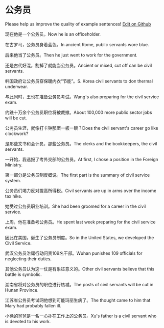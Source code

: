 # 公务员

Please help us improve the quality of example sentences! [Edit on Github](https://github.com/jiyushe/jiyu-example-sentence-source/blob/main/chinese/gongwuyuan.md)

<p><span class="chinese">现在他是一个公务员。</span><span class="english">Now he is an officeholder.</span></p>

<p><span class="chinese">在古罗马，公务员身着蓝色。</span><span class="english">In ancient Rome, public servants wore blue.</span></p>

<p><span class="chinese">后来他当了公务员。</span><span class="english">Then he just went to work for the government.</span></p>

<p><span class="chinese">还是古代好混，割掉了就能当公务员。</span><span class="english">Ancient or mixed, cut off can be civil servants.</span></p>

<p><span class="chinese">韩国政府让公务员穿保暖内衣“节能”。</span><span class="english">S. Korea civil servants to don thermal underwear.</span></p>

<p><span class="chinese">与此同时，王也在准备公务员考试。</span><span class="english">Wang`s also preparing for the civil service exam.</span></p>

<p><span class="chinese">约跣十万余个公务员职位将被裁撤。</span><span class="english">About 100,000 more public sector jobs will be cut.</span></p>

<p><span class="chinese">公务员生涯，就像打卡钟那麽一板一眼？</span><span class="english">Does the civil servant's career go like clockwork?</span></p>

<p><span class="chinese">是那些文书和会计员，那些公务员。</span><span class="english">The clerks and the bookkeepers, the civil servants.</span></p>

<p><span class="chinese">一开始，我选报了考外交部的公务员。</span><span class="english">At first, I chose a position in the Foreign Ministry.</span></p>

<p><span class="chinese">第一部分是公务员制度概说。</span><span class="english">The first part is the summary of civil service system.</span></p>

<p><span class="chinese">公务员们竭力反对提高所得税。</span><span class="english">Civil servants are up in arms over the income tax hike.</span></p>

<p><span class="chinese">她受过公务员职业培训。</span><span class="english">She had been groomed for a career in the civil service.</span></p>

<p><span class="chinese">上周，他在准备考公务员。</span><span class="english">He spent last week preparing for the civil service exam.</span></p>

<p><span class="chinese">因此在美国，诞生了公务员制度。</span><span class="english">So in the United States, we developed the Civil Service.</span></p>

<p><span class="chinese">武汉公务员治庸行动问责109名干部。</span><span class="english">Wuhan punishes 109 officials for neglecting their duties.</span></p>

<p><span class="chinese">其他公务员认为这一仗是有象征意义的。</span><span class="english">Other civil servants believe that this battle is symbolic.</span></p>

<p><span class="chinese">湖南省将对公务员的职位进行核减。</span><span class="english">The posts of civil servants will be cut in Hunan Province.</span></p>

<p><span class="chinese">江苏省公务员考试网他想到可能玛丽生病了。</span><span class="english">The thought came to him that Mary had probably fallen ill.</span></p>

<p><span class="chinese">小徐的爸爸是一名一心扑在工作上的公务员。</span><span class="english">Xu's father is a civil servant who is devoted to his work.</span></p>

